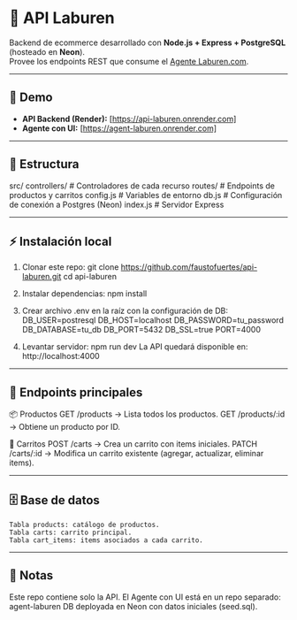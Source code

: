 # 🛒 API Laburen
Backend de ecommerce desarrollado con **Node.js + Express + PostgreSQL** (hosteado en **Neon**).  
Provee los endpoints REST que consume el [Agente Laburen.com](https://github.com/faustofuertes/agent-laburen).

---

## 🚀 Demo
- **API Backend (Render):** [https://api-laburen.onrender.com]
- **Agente con UI:** [https://agent-laburen.onrender.com]

---

## 📂 Estructura
src/
    controllers/ # Controladores de cada recurso
    routes/      # Endpoints de productos y carritos
    config.js    # Variables de entorno
    db.js        # Configuración de conexión a Postgres (Neon)
    index.js     # Servidor Express 

---

## ⚡ Instalación local
1. Clonar este repo:
    git clone https://github.com/faustofuertes/api-laburen.git
    cd api-laburen

2. Instalar dependencias:
    npm install

3. Crear archivo .env en la raíz con la configuración de DB:
    DB_USER=postresql
    DB_HOST=localhost
    DB_PASSWORD=tu_password
    DB_DATABASE=tu_db
    DB_PORT=5432
    DB_SSL=true
    PORT=4000

4. Levantar servidor:
    npm run dev
    La API quedará disponible en: http://localhost:4000

---

## 🔌 Endpoints principales


📦 Productos
    GET /products → Lista todos los productos.
    GET /products/:id → Obtiene un producto por ID.

🛒 Carritos
    POST /carts → Crea un carrito con items iniciales.
    PATCH /carts/:id → Modifica un carrito existente (agregar, actualizar, eliminar items).

---

## 🗄️ Base de datos
    Tabla products: catálogo de productos.
    Tabla carts: carrito principal.
    Tabla cart_items: items asociados a cada carrito.

---

## 📝 Notas
Este repo contiene solo la API.
El Agente con UI está en un repo separado: agent-laburen
DB deployada en Neon con datos iniciales (seed.sql).